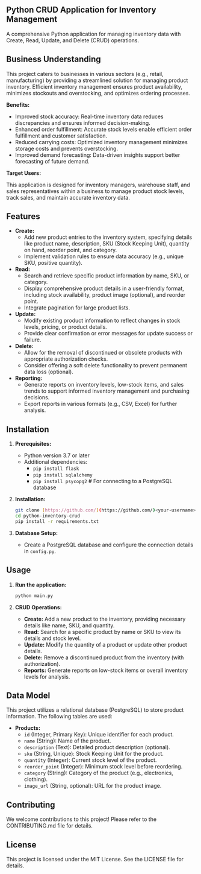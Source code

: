 ## Python CRUD Application for Inventory Management

A comprehensive Python application for managing inventory data with Create, Read, Update, and Delete (CRUD) operations.

## Business Understanding

This project caters to businesses in various sectors (e.g., retail, manufacturing) by providing a streamlined solution for managing product inventory. Efficient inventory management ensures product availability, minimizes stockouts and overstocking, and optimizes ordering processes.

**Benefits:**

* Improved stock accuracy: Real-time inventory data reduces discrepancies and ensures informed decision-making.
* Enhanced order fulfillment: Accurate stock levels enable efficient order fulfillment and customer satisfaction.
* Reduced carrying costs: Optimized inventory management minimizes storage costs and prevents overstocking.
* Improved demand forecasting: Data-driven insights support better forecasting of future demand.

**Target Users:**

This application is designed for inventory managers, warehouse staff, and sales representatives within a business to manage product stock levels, track sales, and maintain accurate inventory data.

## Features

* **Create:**
    * Add new product entries to the inventory system, specifying details like product name, description, SKU (Stock Keeping Unit), quantity on hand, reorder point, and category.
    * Implement validation rules to ensure data accuracy (e.g., unique SKU, positive quantity).
* **Read:**
    * Search and retrieve specific product information by name, SKU, or category.
    * Display comprehensive product details in a user-friendly format, including stock availability, product image (optional), and reorder point.
    * Integrate pagination for large product lists.
* **Update:**
    * Modify existing product information to reflect changes in stock levels, pricing, or product details.
    * Provide clear confirmation or error messages for update success or failure.
* **Delete:**
    * Allow for the removal of discontinued or obsolete products with appropriate authorization checks.
    * Consider offering a soft delete functionality to prevent permanent data loss (optional).
* **Reporting:**
    * Generate reports on inventory levels, low-stock items, and sales trends to support informed inventory management and purchasing decisions.
    * Export reports in various formats (e.g., CSV, Excel) for further analysis.

## Installation

1. **Prerequisites:**
    * Python version 3.7 or later
    * Additional dependencies:
        * `pip install flask`
        * `pip install sqlalchemy`
        * `pip install psycopg2`  # For connecting to a PostgreSQL database

2. **Installation:**
    ```bash
    git clone [https://github.com/](https://github.com/)<your-username>/python-inventory-crud.git
    cd python-inventory-crud
    pip install -r requirements.txt
    ```

3. **Database Setup:**
    * Create a PostgreSQL database and configure the connection details in `config.py`.

## Usage

1. **Run the application:**
    ```bash
    python main.py
    ```

2. **CRUD Operations:**
    * **Create:** Add a new product to the inventory, providing necessary details like name, SKU, and quantity.
    * **Read:** Search for a specific product by name or SKU to view its details and stock level.
    * **Update:** Modify the quantity of a product or update other product details.
    * **Delete:** Remove a discontinued product from the inventory (with authorization).
    * **Reports:** Generate reports on low-stock items or overall inventory levels for analysis.

## Data Model

This project utilizes a relational database (PostgreSQL) to store product information. The following tables are used:

* **Products:**
    * `id` (Integer, Primary Key): Unique identifier for each product.
    * `name` (String): Name of the product.
    * `description` (Text): Detailed product description (optional).
    * `sku` (String, Unique): Stock Keeping Unit for the product.
    * `quantity` (Integer): Current stock level of the product.
    * `reorder_point` (Integer): Minimum stock level before reordering.
    * `category` (String): Category of the product (e.g., electronics, clothing).
    * `image_url` (String, optional): URL for the product image.

## Contributing

We welcome contributions to this project! Please refer to the CONTRIBUTING.md file for details.

## License

This project is licensed under the MIT License. See the LICENSE file for details.
